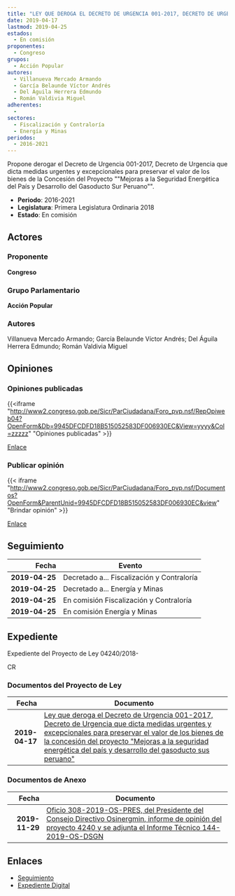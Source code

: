 ```yaml
---
title: "LEY QUE DEROGA EL DECRETO DE URGENCIA 001-2017, DECRETO DE URGENCIA QUE DICTA MEDIDAS URGENTES Y EXCEPCIONALES PARA PRESERVAR EL VALOR DE LOS BIENES DE LA CONCESIÓN DEL PROYECTO 'MEJORAS A LA SEGURIDAD ENERGÉTICA DEL PAÍS Y DESARROLLO DEL GASODUCTO SUR PERUANO'"
date: 2019-04-17
lastmod: 2019-04-25
estados: 
  - En comisión
proponentes: 
  - Congreso
grupos: 
  - Acción Popular
autores: 
  - Villanueva Mercado Armando
  - García Belaunde Víctor Andrés
  - Del Águila Herrera Edmundo
  - Román Valdivia Miguel
adherentes: 
  - 
sectores: 
  - Fiscalización y Contraloría
  - Energía y Minas
periodos: 
  - 2016-2021
---
```


Propone derogar el Decreto de Urgencia 001-2017, Decreto de Urgencia que dicta medidas urgentes y excepcionales para preservar el valor de los bienes de la Concesión del Proyecto ""Mejoras a la Seguridad Energética del País y Desarrollo del Gasoducto Sur Peruano"".

- **Periodo**: 2016-2021
- **Legislatura**: Primera Legislatura Ordinaria 2018
- **Estado**: En comisión

## Actores

### Proponente

**Congreso**

### Grupo Parlamentario

**Acción Popular**

### Autores

Villanueva Mercado Armando; García Belaunde Víctor Andrés; Del Águila Herrera Edmundo; Román Valdivia Miguel


## Opiniones

### Opiniones publicadas

{{<iframe "http://www2.congreso.gob.pe/Sicr/ParCiudadana/Foro_pvp.nsf/RepOpiweb04?OpenForm&Db=9945DFCDFD18B515052583DF006930EC&View=yyyy&Col=zzzzz" "Opiniones publicadas" >}}

[Enlace](http://www2.congreso.gob.pe/Sicr/ParCiudadana/Foro_pvp.nsf/RepOpiweb04?OpenForm&Db=9945DFCDFD18B515052583DF006930EC&View=yyyy&Col=zzzzz)
### Publicar opinión

{{< iframe "http://www2.congreso.gob.pe/Sicr/ParCiudadana/Foro_pvp.nsf/Documentos?OpenForm&ParentUnid=9945DFCDFD18B515052583DF006930EC&view" "Brindar opinión" >}}

[Enlace](http://www2.congreso.gob.pe/Sicr/ParCiudadana/Foro_pvp.nsf/Documentos?OpenForm&ParentUnid=9945DFCDFD18B515052583DF006930EC&view)

## Seguimiento

| Fecha | Evento |
|------:|--------|
| **2019-04-25** | Decretado a... Fiscalización y Contraloría|
| **2019-04-25** | Decretado a... Energía y Minas|
| **2019-04-25** | En comisión Fiscalización y Contraloría|
| **2019-04-25** | En comisión Energía y Minas|


## Expediente

Expediente del Proyecto de Ley 04240/2018-

CR


### Documentos del Proyecto de Ley

| Fecha | Documento |
|------:|--------|
| **2019-04-17** | [Ley que deroga el Decreto de Urgencia 001-2017, Decreto de Urgencia que dicta medidas urgentes y excepcionales para preservar el valor de los bienes de la concesión del proyecto "Mejoras a la seguridad energética del país y desarrollo del gasoducto sus peruano"](http://www.leyes.congreso.gob.pe/Documentos/2016_2021/Proyectos_de_Ley_y_de_Resoluciones_Legislativas/PL0424020190417.pdf) |

### Documentos de Anexo

| Fecha | Documento |
|------:|--------|
| **2019-11-29** | [Oficio 308-2019-OS-PRES, del Presidente del Consejo Directivo Osinergmin, informe de opinión del proyecto 4240 y se adjunta el Informe Técnico 144-2019-OS-DSGN](http://www.leyes.congreso.gob.pe/Documentos/2016_2021/Oficios/Otras_Instituciones/OFICIO-308-2019-OS-PRES.pdf) |

## Enlaces 

- [Seguimiento](http://www2.congreso.gob.pehttp://www2.congreso.gob.pe/Sicr/TraDocEstProc/CLProLey2016.nsf/f7fff46988ca05b1052578e100829cc7/77086ae5248fb7a3052583df0080f547?OpenDocument)
- [Expediente Digital](http://www2.congreso.gob.pehttp://www2.congreso.gob.pe/Sicr/TraDocEstProc/CLProLey2016.nsf/f7fff46988ca05b1052578e100829cc7/77086ae5248fb7a3052583df0080f547?OpenDocument&Click=05257FB7005EB655.eb71d0cf91d8294e05256cdf006b5706/$Body/0.1C6C)
